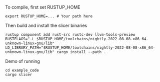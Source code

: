 To compile, first set RUSTUP_HOME

```
export RUSTUP_HOME=... # Your path here
```

Then build and install the slicer binaries
```
rustup component add rust-src rustc-dev llvm-tools-preview
RUSTFLAGS="-L $RUSTUP_HOME/toolchains/nightly-2022-08-08-x86_64-unknown-linux-gnu/lib" LD_LIBRARY_PATH="$RUSTUP_HOME/toolchains/nightly-2022-08-08-x86_64-unknown-linux-gnu/lib" cargo install --path .
```

Demo of running
```
cd example_code
cargo slicer
```